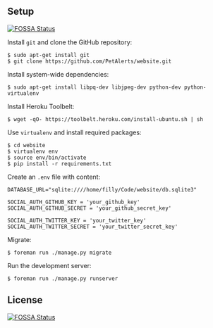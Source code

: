 ## Setup
[![FOSSA Status](https://app.fossa.com/api/projects/git%2Bgithub.com%2Ffedericoferri6%2Fwebsite.svg?type=shield)](https://app.fossa.com/projects/git%2Bgithub.com%2Ffedericoferri6%2Fwebsite?ref=badge_shield)


Install `git` and clone the GitHub repository:
    
    $ sudo apt-get install git
    $ git clone https://github.com/PetAlerts/website.git

Install system-wide dependencies:

    $ sudo apt-get install libpq-dev libjpeg-dev python-dev python-virtualenv

Install Heroku Toolbelt:

    $ wget -qO- https://toolbelt.heroku.com/install-ubuntu.sh | sh

Use `virtualenv` and install required packages:

    $ cd website
    $ virtualenv env
    $ source env/bin/activate
    $ pip install -r requirements.txt

Create an `.env` file with content:

    DATABASE_URL="sqlite:////home/filly/Code/website/db.sqlite3"

    SOCIAL_AUTH_GITHUB_KEY = 'your_github_key'
    SOCIAL_AUTH_GITHUB_SECRET = 'your_github_secret_key'

    SOCIAL_AUTH_TWITTER_KEY = 'your_twitter_key'
    SOCIAL_AUTH_TWITTER_SECRET = 'your_twitter_secret_key'

Migrate:

    $ foreman run ./manage.py migrate

Run the development server:

    $ foreman run ./manage.py runserver


## License
[![FOSSA Status](https://app.fossa.com/api/projects/git%2Bgithub.com%2Ffedericoferri6%2Fwebsite.svg?type=large)](https://app.fossa.com/projects/git%2Bgithub.com%2Ffedericoferri6%2Fwebsite?ref=badge_large)